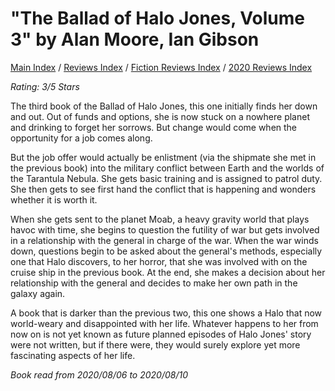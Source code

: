 # "The Ballad of Halo Jones, Volume 3" by Alan Moore, Ian Gibson

[Main Index](../../../README.md) / [Reviews Index](../../README.md) / [Fiction Reviews Index](../README.md) / [2020 Reviews Index](README.md)

*Rating: 3/5 Stars*

The third book of the Ballad of Halo Jones, this one initially finds her down and out. Out of funds and options, she is now stuck on a nowhere planet and drinking to forget her sorrows. But change would come when the opportunity for a job comes along.

But the job offer would actually be enlistment (via the shipmate she met in the previous book) into the military conflict between Earth and the worlds of the Tarantula Nebula. She gets basic training and is assigned to patrol duty. She then gets to see first hand the conflict that is happening and wonders whether it is worth it.

When she gets sent to the planet Moab, a heavy gravity world that plays havoc with time, she begins to question the futility of war but gets involved in a relationship with the general in charge of the war. When the war winds down, questions begin to be asked about the general's methods, especially one that Halo discovers, to her horror, that she was involved with on the cruise ship in the previous book. At the end, she makes a decision about her relationship with the general and decides to make her own path in the galaxy again.

A book that is darker than the previous two, this one shows a Halo that now world-weary and disappointed with her life. Whatever happens to her from now on is not yet known as future planned episodes of Halo Jones' story were not written, but if there were, they would surely explore yet more fascinating aspects of her life.

*Book read from 2020/08/06 to 2020/08/10*
